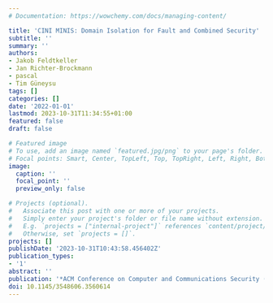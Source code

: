 ```yaml
---
# Documentation: https://wowchemy.com/docs/managing-content/

title: 'CINI MINIS: Domain Isolation for Fault and Combined Security'
subtitle: ''
summary: ''
authors:
- Jakob Feldtkeller
- Jan Richter-Brockmann
- pascal
- Tim Güneysu
tags: []
categories: []
date: '2022-01-01'
lastmod: 2023-10-31T11:34:55+01:00
featured: false
draft: false

# Featured image
# To use, add an image named `featured.jpg/png` to your page's folder.
# Focal points: Smart, Center, TopLeft, Top, TopRight, Left, Right, BottomLeft, Bottom, BottomRight.
image:
  caption: ''
  focal_point: ''
  preview_only: false

# Projects (optional).
#   Associate this post with one or more of your projects.
#   Simply enter your project's folder or file name without extension.
#   E.g. `projects = ["internal-project"]` references `content/project/deep-learning/index.md`.
#   Otherwise, set `projects = []`.
projects: []
publishDate: '2023-10-31T10:43:58.456402Z'
publication_types:
- '1'
abstract: ''
publication: '*ACM Conference on Computer and Communications Security (CCS)*'
doi: 10.1145/3548606.3560614
---
```

